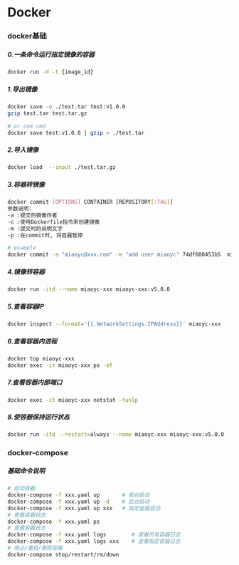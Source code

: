 Docker
=

### docker基础
##### 0.一条命令运行指定镜像的容器
```bash
docker run -d -t {image_id}
```

##### 1.导出镜像
```bash
docker save -o ./test.tar test:v1.0.0
gzip test.tar test.tar.gz

# or one cmd
docker save test:v1.0.0 | gzip > ./test.tar
```

##### 2.导入镜像
```bash
docker load  --input ./test.tar.gz
```

##### 3.容器转镜像
```bash
docker commit [OPTIONS] CONTAINER [REPOSITORY[:TAG]]
参数说明:
-a :提交的镜像作者
-c :使用Dockerfile指令来创建镜像
-m :提交时的说明文字
-p :在commit时, 将容器暂停

# example
docker commit -a "miaoyc@xxx.com" -m "add user miaoyc" 74df600453b5  miaoyc-xxx:v5.0.0
```

##### 4.镜像转容器
```bash
docker run -itd --name miaoyc-xxx miaoyc-xxx:v5.0.0
```

##### 5.查看容器IP
```bash
docker inspect --format='{{.NetworkSettings.IPAddress}}' miaoyc-xxx
```

##### 6.查看容器内进程
```bash
docker top miaoyc-xxx
docker exec -it miaoyc-xxx ps -ef
```

##### 7.查看容器内部端口
```bash
docker exec -it miaoyc-xxx netstat -tunlp
```

##### 8.使容器保持运行状态
```bash
docker run -itd --restart=always --name miaoyc-xxx miaoyc-xxx:v5.0.0
```

### docker-compose
##### 基础命令说明
```bash
# 启动容器
docker-compose -f xxx.yaml up       # 前台启动
docker-compose -f xxx.yaml up -d    # 后台启动
docker-compose -f xxx.yaml up xxx   # 指定容器启动
# 查看容器状态
docker-compose -f xxx.yaml ps
# 查看容器日志
docker-compose -f xxx.yaml logs        # 查看所有容器日志 
docker-compose -f xxx.yaml logs xxx    # 查看指定容器日志
# 停止/重启/删除容器
docker-compose stop/restart/rm/down
```